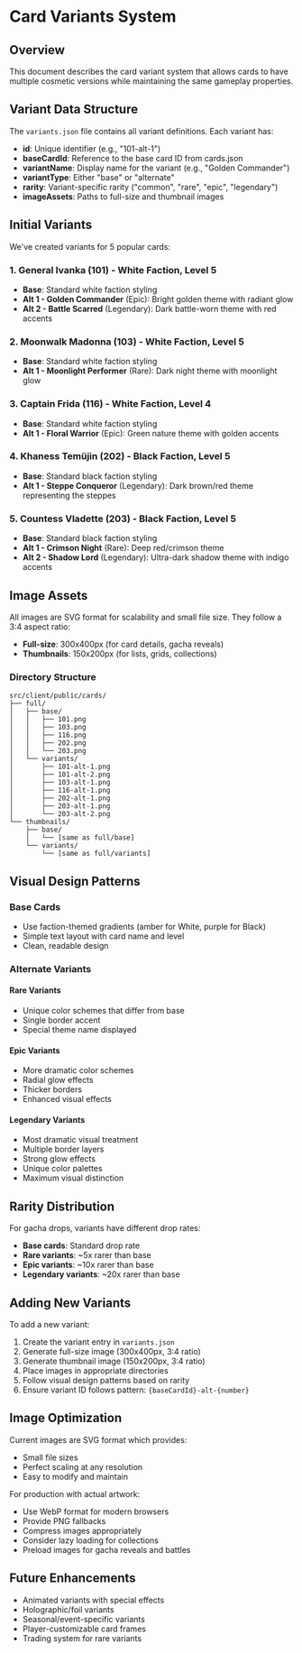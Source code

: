 # Card Variants System

## Overview

This document describes the card variant system that allows cards to have multiple cosmetic versions while maintaining the same gameplay properties.

## Variant Data Structure

The `variants.json` file contains all variant definitions. Each variant has:

- **id**: Unique identifier (e.g., "101-alt-1")
- **baseCardId**: Reference to the base card ID from cards.json
- **variantName**: Display name for the variant (e.g., "Golden Commander")
- **variantType**: Either "base" or "alternate"
- **rarity**: Variant-specific rarity ("common", "rare", "epic", "legendary")
- **imageAssets**: Paths to full-size and thumbnail images

## Initial Variants

We've created variants for 5 popular cards:

### 1. General Ivanka (101) - White Faction, Level 5
- **Base**: Standard white faction styling
- **Alt 1 - Golden Commander** (Epic): Bright golden theme with radiant glow
- **Alt 2 - Battle Scarred** (Legendary): Dark battle-worn theme with red accents

### 2. Moonwalk Madonna (103) - White Faction, Level 5
- **Base**: Standard white faction styling
- **Alt 1 - Moonlight Performer** (Rare): Dark night theme with moonlight glow

### 3. Captain Frida (116) - White Faction, Level 4
- **Base**: Standard white faction styling
- **Alt 1 - Floral Warrior** (Epic): Green nature theme with golden accents

### 4. Khaness Temüjin (202) - Black Faction, Level 5
- **Base**: Standard black faction styling
- **Alt 1 - Steppe Conqueror** (Legendary): Dark brown/red theme representing the steppes

### 5. Countess Vladette (203) - Black Faction, Level 5
- **Base**: Standard black faction styling
- **Alt 1 - Crimson Night** (Rare): Deep red/crimson theme
- **Alt 2 - Shadow Lord** (Legendary): Ultra-dark shadow theme with indigo accents

## Image Assets

All images are SVG format for scalability and small file size. They follow a 3:4 aspect ratio:

- **Full-size**: 300x400px (for card details, gacha reveals)
- **Thumbnails**: 150x200px (for lists, grids, collections)

### Directory Structure

```
src/client/public/cards/
├── full/
│   ├── base/
│   │   ├── 101.png
│   │   ├── 103.png
│   │   ├── 116.png
│   │   ├── 202.png
│   │   └── 203.png
│   └── variants/
│       ├── 101-alt-1.png
│       ├── 101-alt-2.png
│       ├── 103-alt-1.png
│       ├── 116-alt-1.png
│       ├── 202-alt-1.png
│       ├── 203-alt-1.png
│       └── 203-alt-2.png
└── thumbnails/
    ├── base/
    │   └── [same as full/base]
    └── variants/
        └── [same as full/variants]
```

## Visual Design Patterns

### Base Cards
- Use faction-themed gradients (amber for White, purple for Black)
- Simple text layout with card name and level
- Clean, readable design

### Alternate Variants

#### Rare Variants
- Unique color schemes that differ from base
- Single border accent
- Special theme name displayed

#### Epic Variants
- More dramatic color schemes
- Radial glow effects
- Thicker borders
- Enhanced visual effects

#### Legendary Variants
- Most dramatic visual treatment
- Multiple border layers
- Strong glow effects
- Unique color palettes
- Maximum visual distinction

## Rarity Distribution

For gacha drops, variants have different drop rates:
- **Base cards**: Standard drop rate
- **Rare variants**: ~5x rarer than base
- **Epic variants**: ~10x rarer than base
- **Legendary variants**: ~20x rarer than base

## Adding New Variants

To add a new variant:

1. Create the variant entry in `variants.json`
2. Generate full-size image (300x400px, 3:4 ratio)
3. Generate thumbnail image (150x200px, 3:4 ratio)
4. Place images in appropriate directories
5. Follow visual design patterns based on rarity
6. Ensure variant ID follows pattern: `{baseCardId}-alt-{number}`

## Image Optimization

Current images are SVG format which provides:
- Small file sizes
- Perfect scaling at any resolution
- Easy to modify and maintain

For production with actual artwork:
- Use WebP format for modern browsers
- Provide PNG fallbacks
- Compress images appropriately
- Consider lazy loading for collections
- Preload images for gacha reveals and battles

## Future Enhancements

- Animated variants with special effects
- Holographic/foil variants
- Seasonal/event-specific variants
- Player-customizable card frames
- Trading system for rare variants

